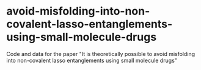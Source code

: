 # avoid-misfolding-into-non-covalent-lasso-entanglements-using-small-molecule-drugs
Code and data for the paper "It is theoretically possible to avoid misfolding into non-covalent lasso entanglements using small molecule drugs"
